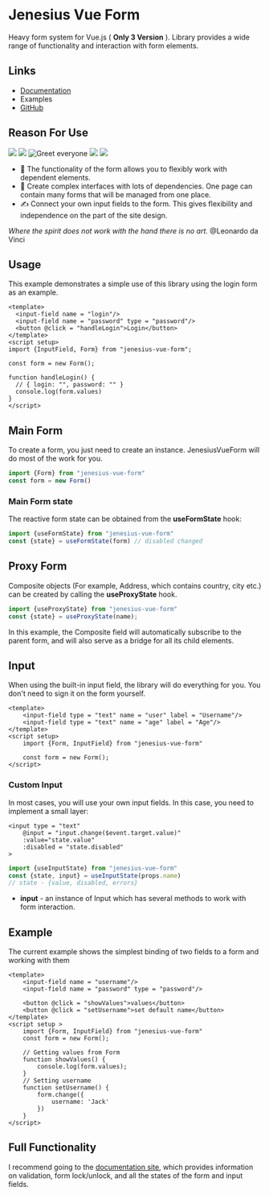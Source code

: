 # Jenesius Vue Form
Heavy form system for Vue.js ( **Only 3 Version** ). Library provides a wide range of
functionality and interaction with form elements.

## Links
- [Documentation](https://form.jenesius.com/)
- Examples
- [GitHub](https://github.com/Jenesius/vue-form)
## Reason For Use

![](https://img.shields.io/npm/dm/jenesius-vue-form)
![](https://img.shields.io/npm/dt/jenesius-vue-form)
![Greet everyone](https://github.com/Jenesius/vue-form/actions/workflows/node.js.yml/badge.svg)
![](https://img.shields.io/github/issues/Jenesius/vue-form)
![](https://img.shields.io/github/stars/Jenesius/vue-form)

- 💪 The functionality of the form allows you to flexibly work with dependent elements.
- 🤝 Create complex interfaces with lots of dependencies. One page can contain many
forms that will be managed from one place.
- ✍ Connect your own input fields to the form. This gives flexibility and
independence on the part of the site design.

*Where the spirit does not work with the hand there is no art.* @Leonardo da Vinci

## Usage

This example demonstrates a simple use of this library using the login form as an example.

```vue
<template>
  <input-field name = "login"/>
  <input-field name = "password" type = "password"/>
  <button @click = "handleLogin">Login</button>
</template>
<script setup>
import {InputField, Form} from "jenesius-vue-form";

const form = new Form();

function handleLogin() {
  // { login: "", password: "" }
  console.log(form.values) 
}
</script>
```

## Main Form
To create a form, you just need to create an instance. JenesiusVueForm will do
most of the work for you.
```ts
import {Form} from "jenesius-vue-form"
const form = new Form()
```

### Main Form state
The reactive form state can be obtained from the **useFormState** hook:
```js
import {useFormState} from "jenesius-vue-form"
const {state} = useFormState(form) // disabled changed
```

## Proxy Form
Composite objects (For example, Address, which contains country, city etc.)
can be created by calling the **useProxyState** hook.
```ts
import {useProxyState} from "jenesius-vue-form"
const {state} = useProxyState(name);
```
In this example, the Composite field will automatically subscribe to the parent form,
and will also serve as a bridge for all its child elements.

## Input
When using the built-in input field, the library will do everything for you.
You don't need to sign it on the form yourself.
```vue
<template>
    <input-field type = "text" name = "user" label = "Username"/>
    <input-field type = "text" name = "age" label = "Age"/>
</template>
<script setup>
    import {Form, InputField} from "jenesius-vue-form"
    
    const form = new Form();
</script>
```

### Custom Input
In most cases, you will use your own input fields.
In this case, you need to implement a small layer:

```vue
<input type = "text" 
    @input = "input.change($event.target.value)" 
    :value="state.value"
    :disabled = "state.disabled"
>
```
```js
import {useInputState} from "jenesius-vue-form"
const {state, input} = useInputState(props.name)
// state - {value, disabled, errors}
```
- **input** - an instance of Input which has several methods to work with
  form interaction.

## Example

The current example shows the simplest binding of two fields to a form and working with them
```vue
<template>
    <input-field name = "username"/>
    <input-field name = "password" type = "password"/>
    
    <button @click = "showValues">values</button>
    <button @click = "setUsername">set default name</button>
</template>
<script setup >
    import {Form, InputField} from "jenesius-vue-form"
    const form = new Form();
	
    // Getting values from Form
    function showValues() {
        console.log(form.values);
    }
	// Setting username
    function setUsername() {
        form.change({
            username: 'Jack'
        })
    }
</script>
```

## Full Functionality
I recommend going to the [documentation site](http://form.jenesius.com/),
which provides information on 
validation, form lock/unlock, and all the states of the form and input fields.

